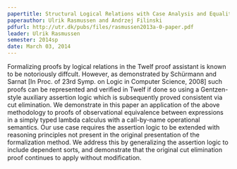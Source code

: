 ```yaml
---
papertitle: Structural Logical Relations with Case Analysis and Equality Reasoning
paperauthor: Ulrik Rasmussen and Andrzej Filinski
pdfurl: http://utr.dk/pubs/files/rasmussen2013a-0-paper.pdf
leader: Ulrik Rasmussen
semester: 2014sp
date: March 03, 2014
---
```


Formalizing proofs by logical relations in the Twelf proof assistant is known to be notoriously diffcult. 
However, as demonstrated by Schürmann and Sarnat [In Proc. of 23rd Symp. on Logic in Computer Science, 2008] 
such proofs can be represented and veriﬁed in Twelf if done so using a Gentzen-style auxiliary assertion logic which is subsequently proved consistent via cut elimination.
We demonstrate in this paper an application of the above methodology to proofs of observational equivalence between expressions in a simply typed lambda calculus with a call-by-name operational semantics. 
Our use case requires the assertion logic to be extended with reasoning principles not present in the original presentation of the formalization method. 
We address this by generalizing the assertion logic to include dependent sorts, and demonstrate that the original cut elimination proof continues to apply without modiﬁcation.
